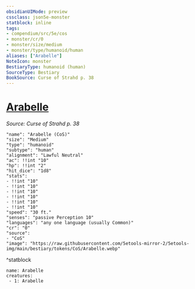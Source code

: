```yaml
---
obsidianUIMode: preview
cssclass: json5e-monster
statblock: inline
tags:
- compendium/src/5e/cos
- monster/cr/0
- monster/size/medium
- monster/type/humanoid/human
aliases: ["Arabelle"]
NoteIcon: monster
BestiaryType: humanoid (human)
SourceType: Bestiary
BookSource: Curse of Strahd p. 38
---
```

# [Arabelle](2-Mechanics/CLI/bestiary/npc/arabelle-cos.md)
*Source: Curse of Strahd p. 38*  

```statblock
"name": "Arabelle (CoS)"
"size": "Medium"
"type": "humanoid"
"subtype": "human"
"alignment": "Lawful Neutral"
"ac": !!int "10"
"hp": !!int "2"
"hit_dice": "1d8"
"stats":
- !!int "10"
- !!int "10"
- !!int "10"
- !!int "10"
- !!int "10"
- !!int "10"
"speed": "30 ft."
"senses": "passive Perception 10"
"languages": "any one language (usually Common)"
"cr": "0"
"source":
- "CoS"
"image": "https://raw.githubusercontent.com/5etools-mirror-2/5etools-img/main/bestiary/tokens/CoS/Arabelle.webp"
```
^statblock

```encounter-table
name: Arabelle
creatures:
 - 1: Arabelle
```